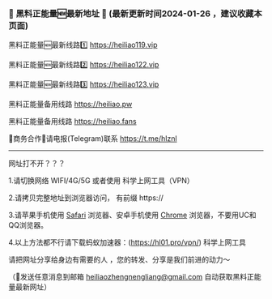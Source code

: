 ### 📣 黑料正能量🆕最新地址 👋 (最新更新时间2024-01-26 ，建议收藏本页面)

黑料正能量🆕最新线路1️⃣ https://heiliao119.vip

黑料正能量🆕最新线路2️⃣ https://heiliao122.vip

黑料正能量🆕最新线路3️⃣ https://heiliao123.vip

黑料正能量备用线路 https://heiliao.pw

黑料正能量备用线路 https://heiliao.fans

🤝商务合作🤝请电报(Telegram)联系 https://t.me/hlznl

----------------------------

网址打不开？？？

1.请切换网络 WIFI/4G/5G 或者使用 科学上网工具（VPN）

2.请拷贝完整地址到浏览器访问， 有前缀 https://

3.请苹果手机使用 <a href="https://apps.apple.com/cn/app/safari/id1146562112">Safari</a> 浏览器、安卓手机使用 <a href="https://www.google.cn/chrome/">Chrome</a> 浏览器，不要用UC和QQ浏览器。

4.以上方法都不行请下载蚂蚁加速器：(https://hl01.pro/vpn/) 科学上网工具

请把网址分享给身边有需要的人 ，您的转发、分享是我们前进的动力～

（📨发送任意消息到邮箱 heiliaozhengnengliang@gmail.com 自动获取黑料正能量最新网址）

<!--
**heiliaozhengnengliang/heiliaozhengnengliang** is a ✨ _special_ ✨ repository because its `README.md` (this file) appears on your GitHub profile.

Here are some ideas to get you started:

- 🔭 I’m currently working on ...
- 🌱 I’m currently learning ...
- 👯 I’m looking to collaborate on ...
- 🤔 I’m looking for help with ...
- 💬 Ask me about ...
- 📫 How to reach me: ...
- 😄 Pronouns: ...
- ⚡ Fun fact: ...
-->
